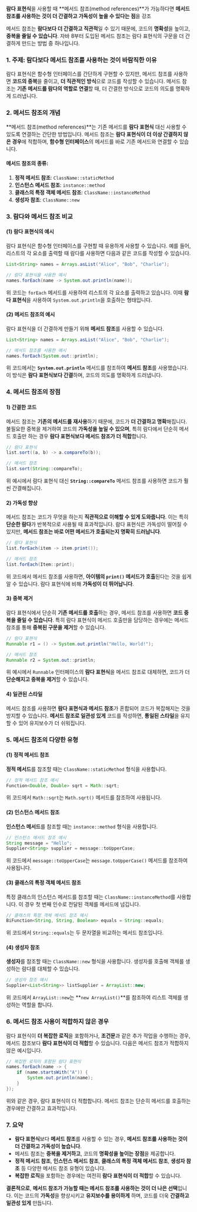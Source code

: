 **람다 표현식**을 사용할 때 **메서드 참조(method references)**가 가능하다면 **메서드 참조를 사용하는 것이 더 간결하고 가독성이 높을 수 있다는 점**을 강조

메서드 참조는 **람다보다 더 간결하고 직관적**일 수 있기 때문에, 코드의 **명확성**을 높이고, **중복을 줄일 수 있습니다**. 자바 8부터 도입된 메서드 참조는 람다 표현식의 구문을 더 간결하게 만드는 방법 중 하나입니다.

### 1. 주제: **람다보다 메서드 참조를 사용하는 것이 바람직한 이유**

람다 표현식은 함수형 인터페이스를 간단하게 구현할 수 있지만, 메서드 참조를 사용하면 **코드의 중복**을 줄이고, **더 직관적인 방식**으로 코드를 작성할 수 있습니다. 메서드 참조는 **기존 메서드를 람다의 역할로 연결**할 때, 더 간결한 방식으로 코드의 의도를 명확하게 드러냅니다.

### 2. 메서드 참조의 개념

**메서드 참조(method references)**는 기존 메서드를 **람다 표현식** 대신 사용할 수 있도록 연결하는 간단한 방법입니다. 메서드 참조는 **람다 표현식이 더 이상 간결하지 않은 경우**에 적합하며, **함수형 인터페이스**의 메서드를 바로 기존 메서드와 연결할 수 있습니다.

#### 메서드 참조의 종류:

1. **정적 메서드 참조**: `ClassName::staticMethod`
2. **인스턴스 메서드 참조**: `instance::method`
3. **클래스의 특정 객체 메서드 참조**: `ClassName::instanceMethod`
4. **생성자 참조**: `ClassName::new`

### 3. 람다와 메서드 참조 비교

#### (1) **람다 표현식의 예시**

람다 표현식은 함수형 인터페이스를 구현할 때 유용하게 사용할 수 있습니다. 예를 들어, 리스트의 각 요소를 출력할 때 람다를 사용하면 다음과 같은 코드를 작성할 수 있습니다.

```java
List<String> names = Arrays.asList("Alice", "Bob", "Charlie");

// 람다 표현식을 사용한 예시
names.forEach(name -> System.out.println(name));
```

위 코드는 `forEach` 메서드를 사용하여 리스트의 각 요소를 출력하고 있습니다. 이때 **람다 표현식**을 사용하여 `System.out.println`을 호출하는 형태입니다.

#### (2) **메서드 참조의 예시**

람다 표현식을 더 간결하게 만들기 위해 **메서드 참조**를 사용할 수 있습니다.

```java
List<String> names = Arrays.asList("Alice", "Bob", "Charlie");

// 메서드 참조를 사용한 예시
names.forEach(System.out::println);
```

위 코드에서는 **`System.out.println`** 메서드를 참조하여 **메서드 참조**를 사용했습니다. 이 방식은 **람다 표현식보다 간결**하며, 코드의 의도를 명확하게 드러냅니다.

### 4. 메서드 참조의 장점

#### 1) **간결한 코드**

메서드 참조는 **기존의 메서드를 재사용**하기 때문에, 코드가 **더 간결하고 명확**해집니다. 불필요한 중복을 제거하여 코드의 **가독성을 높일 수 있으며**, 특히 람다에서 단순히 메서드 호출만 하는 경우 **람다 표현식보다 메서드 참조가 더 적합**합니다.

```java
// 람다 표현식
list.sort((a, b) -> a.compareTo(b));

// 메서드 참조
list.sort(String::compareTo);
```

위 예시에서 람다 표현식 대신 **`String::compareTo`** 메서드 참조를 사용하면 코드가 훨씬 간결해집니다.

#### 2) **가독성 향상**

메서드 참조는 코드가 무엇을 하는지 **직관적으로 이해할 수 있게 도와줍니다**. 이는 특히 **단순한 람다**가 반복적으로 사용될 때 효과적입니다. 람다 표현식은 가독성이 떨어질 수 있지만, **메서드 참조는 바로 어떤 메서드가 호출되는지 명확히 드러납니다**.

```java
// 람다 표현식
list.forEach(item -> item.print());

// 메서드 참조
list.forEach(Item::print);
```

위 코드에서 메서드 참조를 사용하면, **아이템의 `print()` 메서드가 호출**된다는 것을 쉽게 알 수 있습니다. 람다 표현식에 비해 **가독성이 더 뛰어납니다**.

#### 3) **중복 제거**

람다 표현식에서 단순히 **기존 메서드를 호출**하는 경우, 메서드 참조를 사용하면 **코드 중복을 줄일 수 있습니다**. 특히 람다 표현식이 메서드 호출만을 담당하는 경우에는 메서드 참조를 통해 **중복된 구문을 제거**할 수 있습니다.

```java
// 람다 표현식
Runnable r1 = () -> System.out.println("Hello, World!");

// 메서드 참조
Runnable r2 = System.out::println;
```

위 예시에서 `Runnable` 인터페이스의 **람다 표현식**을 메서드 참조로 대체하면, 코드가 더 **단순해지고 중복을 제거**할 수 있습니다.

#### 4) **일관된 스타일**

메서드 참조를 사용하면 **람다 표현식과 메서드 참조**가 혼합되어 코드가 복잡해지는 것을 방지할 수 있습니다. **메서드 참조로 일관성 있게** 코드를 작성하면, **통일된 스타일**을 유지할 수 있어 유지보수가 더 쉬워집니다.

### 5. 메서드 참조의 다양한 유형

#### (1) **정적 메서드 참조**

**정적 메서드**를 참조할 때는 `ClassName::staticMethod` 형식을 사용합니다.

```java
// 정적 메서드 참조 예시
Function<Double, Double> sqrt = Math::sqrt;
```

위 코드에서 `Math::sqrt`는 `Math.sqrt()` 메서드를 참조하여 사용됩니다.

#### (2) **인스턴스 메서드 참조**

**인스턴스 메서드**를 참조할 때는 `instance::method` 형식을 사용합니다.

```java
// 인스턴스 메서드 참조 예시
String message = "Hello";
Supplier<String> supplier = message::toUpperCase;
```

위 코드에서 `message::toUpperCase`는 `message.toUpperCase()` 메서드를 참조하여 사용됩니다.

#### (3) **클래스의 특정 객체 메서드 참조**

특정 클래스의 인스턴스 메서드를 참조할 때는 `ClassName::instanceMethod`를 사용합니다. 이 경우 첫 번째 인수로 전달된 객체를 메서드에 넘깁니다.

```java
// 클래스의 특정 객체 메서드 참조 예시
BiFunction<String, String, Boolean> equals = String::equals;

```

위 코드에서 `String::equals`는 두 문자열을 비교하는 메서드 참조입니다.

#### (4) **생성자 참조**

**생성자**를 참조할 때는 `ClassName::new` 형식을 사용합니다. 생성자를 호출해 객체를 생성하는 람다를 대체할 수 있습니다.

```java
// 생성자 참조 예시
Supplier<List<String>> listSupplier = ArrayList::new;
```

위 코드에서 `ArrayList::new`는 **`new ArrayList()`**를 참조하여 리스트 객체를 생성하는 역할을 합니다.

### 6. 메서드 참조 사용이 적합하지 않은 경우

람다 표현식이 **더 복잡한 로직**을 포함하거나, **조건문**과 같은 추가 작업을 수행하는 경우, 메서드 참조보다 **람다 표현식이 더 적합**할 수 있습니다. 다음은 메서드 참조가 적합하지 않은 예시입니다.

```java
// 복잡한 로직이 포함된 람다 표현식
names.forEach(name -> {
    if (name.startsWith("A")) {
        System.out.println(name);
    }
});
```

위와 같은 경우, 람다 표현식이 더 적합합니다. 메서드 참조는 단순히 메서드를 호출하는 경우에만 간결하고 효과적입니다.

### 7. 요약

- **람다 표현식**보다 **메서드 참조**를 사용할 수 있는 경우, **메서드 참조를 사용하는 것이 더 간결하고 가독성이 높습니다**.
- 메서드 참조는 **중복을 제거하고**, 코드의 **명확성을 높이는 장점**을 제공합니다.
- **정적 메서드 참조**, **인스턴스 메서드 참조**, **클래스의 특정 객체 메서드 참조**, **생성자 참조** 등 다양한 메서드 참조 유형이 있습니다.
- **복잡한 로직**을 포함하는 경우에는 여전히 **람다 표현식이 더 적합**할 수 있습니다.

**결론적으로**, **메서드 참조가 가능할 때는 메서드 참조를 사용하는 것이 더 나은 선택**입니다. 이는 코드의 **가독성**을 향상시키고 **유지보수를 용이하게** 하며, 코드를 더욱 **간결하고 일관성 있게** 만듭니다.